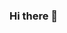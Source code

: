 ### Hi there 👋

<!--
**ElsaTH/ElsaTH** is a ✨ _special_ ✨ repository because its `README.md` (this file) appears on your GitHub profile.

Here are some ideas to get you started:<h1 align = "center"> Hola 👋, Mi nombre es Elsa Toribio </h1>
<h3 align = "center"> Una apasionada de la ciencia de datos en Madrid, España </h3>

<p align = "left" > <img src = "https://komarev.com/ghpvc/?username=elsath&label=Profile%20views&color=0e75b6&style=flat" alt = "elsath" /> </p>

- 🔭 Actualmente estoy trabajando en [pequeños proyectos personales ] (enlace -> proximamente en Heroku)

- 🌱 Actualmente estoy aprendiendo ** Heroku y AWS amazon **

- 🤝 Estoy buscando nuevos proyectos [para seguir aprendiendo] (¿Quieres contratarme?)

- 👨‍💻 Todos mis proyectos están disponibles en [https://github.com/ElsaTH](https://github.com/ElsaTH)

- 💬 Sobre mi ** que decir !!!mejor conocemé y opina **

- 📫 Cómo llegar a mí **elsatrb@gmail.com**

<h3 align = "left"> Conéctese conmigo: </h3>
<p align = "left">
<a href = "https://linkedin.com/in/https://www.linkedin.com/in / elsa-toribio-herrero / "target =" blank "> <img align =" center "src =" https://cdn.jsdelivr.net/npm/simple-icons@3.0.1/icons/linkedin.svg " alt = "https://www.linkedin.com/in/elsa-toribio-herrero/" height = "30" width = "40" /> </a>
<a href = "https://codesandbox.com / elsa toribio "target =" blank "> <img align =" center "src =" https://cdn.jsdelivr.net/npm/simple-icons@3.0.1/icons/codesandbox.svg "alt =" elsa toribio "height =" 30 "width =" 40 "/> </a>
<a href =" https://kaggle.com/https://www.kaggle.com / elsath "target =" blank "> <img align =" center "src =" https://cdn.jsdelivr.net/npm/simple-icons@3.0.1/icons/kaggle.svg "alt =" https : //www.kaggle.com/elsath "height =" 30 "width =" 40 "/> </a>
<a href="https://medium.com/@elsatrb" target="blank"> <img align = "center" src = "https://cdn.jsdelivr.net/npm/simple-icons@3.0. 1 / icons / medium.svg "alt =" @ elsatrb "height =" 30 "width =" 40 "/> </a>
</p>

<h3 align =" left "> Idiomas y herramientas: </h3>
<p align = "left"> <a href="https://git-scm.com/" target="_blank"> <img src = "https://www.vectorlogo.zone/logos/git-scm /git-scm-icon.svg "alt =" git "width =" 40 "height =" 40 "/> </a> <a href="https://heroku.com" target="_blank"> < img src = "https://www.vectorlogo.zone/logos/heroku/heroku-icon.svg" alt = "heroku" width = "40" height = "40" /> </a> <a href = " https://www.adobe.com/in/products/illustrator.html "target =" _ blank "> <img src =" https://www.vectorlogo.zone/logos/adobe_illustrator/adobe_illustrator-icon.svg "alt = "ilustrador"width = "40" height = "40" /> </a> <a href="https://www.linux.org/" target="_blank"> <img src = "https: //devicons.github .io / devicon / devicon.git / icons / linux / linux-original.svg "alt =" linux "width =" 40 "height =" 40 "/> </a> <a href =" https: // www .mysql.com / "target =" _ blank "> <img src =" https://devicons.github.io/devicon/devicon.git/icons/mysql/mysql-original-wordmark.svg "alt =" mysql " width = "40" height = "40" /> </a> <a href="https://www.python.org" target="_blank"> <img src = "https: //devicons.github. io / devicon / devicon.git / icons / python / python-original.svg "alt =" python "width =" 40 "height =" 40 "/> </a> <a href =" https://www.rust-lang.org " target = "_ blank"> <img src = "https://devicons.github.io/devicon/devicon.git/icons/rust/rust-plain.svg" alt = "óxido" ancho = "40" alto = " 40 "/> </a> <a href="https://scikit-learn.org/" target="_blank"> <img src =" https://upload.wikimedia.org/wikipedia/commons/0 /05/Scikit_learn_logo_small.svg "alt =" scikit_learn "width =" 40 "height =" 40 "/> </a> <a href="https://www.tensorflow.org" target="_blank"><img src = "https://www.vectorlogo.zone/logos/tensorflow/tensorflow-icon.svg" alt = "tensorflow" width = "40" height = "40" /> </a> </p>

<p> <img align = "left" src = "https://github-readme-stats.vercel.app/api/top-langs?username=elsath&show_icons=true&locale=en&layout=compact" alt = "elsath" /> </p>

<p> & nbsp; <img align = "center" src = "https://github-readme-stats.vercel.app/api?username=elsath&show_icons=true&locale=en" alt = "elsath" /> </p>
